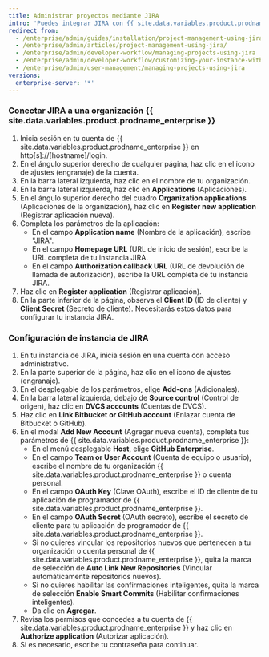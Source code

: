 ```yaml
---
title: Administrar proyectos mediante JIRA
intro: 'Puedes integrar JIRA con {{ site.data.variables.product.prodname_enterprise }} para la administración de proyectos.'
redirect_from:
  - /enterprise/admin/guides/installation/project-management-using-jira/
  - /enterprise/admin/articles/project-management-using-jira/
  - /enterprise/admin/developer-workflow/managing-projects-using-jira
  - /enterprise/admin/developer-workflow/customizing-your-instance-with-integrations
  - /enterprise/admin/user-management/managing-projects-using-jira
versions:
  enterprise-server: '*'
---
```


### Conectar JIRA a una organización {{ site.data.variables.product.prodname_enterprise }}

1. Inicia sesión en tu cuenta de {{ site.data.variables.product.prodname_enterprise }} en http[s]://[hostname]/login.
1. En el ángulo superior derecho de cualquier página, haz clic en el icono de ajustes (engranaje) de la cuenta.
1. En la barra lateral izquierda, haz clic en el nombre de tu organización.
1. En la barra lateral izquierda, haz clic en **Applications** (Aplicaciones).
1. En el ángulo superior derecho del cuadro **Organization applications** (Aplicaciones de la organización), haz clic en **Register new application** (Registrar aplicación nueva)</strong>.
1. Completa los parámetros de la aplicación:
    - En el campo **Application name** (Nombre de la aplicación), escribe "JIRA".
    - En el campo **Homepage URL** (URL de inicio de sesión), escribe la URL completa de tu instancia JIRA.
    - En el campo **Authorization callback URL** (URL de devolución de llamada de autorización), escribe la URL completa de tu instancia JIRA.
1. Haz clic en **Register application** (Registrar aplicación).
1. En la parte inferior de la página, observa el **Client ID** (ID de cliente) y **Client Secret** (Secreto de cliente). Necesitarás estos datos para configurar tu instancia JIRA.

### Configuración de instancia de JIRA

1. En tu instancia de JIRA, inicia sesión en una cuenta con acceso administrativo.
1. En la parte superior de la página, haz clic en el icono de ajustes (engranaje).
1. En el desplegable de los parámetros, elige **Add-ons** (Adicionales).
1. En la barra lateral izquierda, debajo de **Source control** (Control de origen), haz clic en **DVCS accounts** (Cuentas de DVCS).
1. Haz clic en **Link Bitbucket or GitHub account** (Enlazar cuenta de Bitbucket o GitHub).
1. En el modal **Add New Account** (Agregar nueva cuenta), completa tus parámetros de {{ site.data.variables.product.prodname_enterprise }}:
    - En el menú desplegable **Host**, elige **GitHub Enterprise**.
    - En el campo **Team or User Account** (Cuenta de equipo o usuario), escribe el nombre de tu organización {{ site.data.variables.product.prodname_enterprise }} o cuenta personal.
    - En el campo **OAuth Key** (Clave OAuth), escribe el ID de cliente de tu aplicación de programador de {{ site.data.variables.product.prodname_enterprise }}.
    - En el campo **OAuth Secret** (OAuth secreto), escribe el secreto de cliente para tu aplicación de programador de {{ site.data.variables.product.prodname_enterprise }}.
    - Si no quieres vincular los repositorios nuevos que pertenecen a tu organización o cuenta personal de {{ site.data.variables.product.prodname_enterprise }}, quita la marca de selección de **Auto Link New Repositories** (Vincular automáticamente repositorios nuevos).
    - Si no quieres habilitar las confirmaciones inteligentes, quita la marca de selección **Enable Smart Commits** (Habilitar confirmaciones inteligentes).
    - Da clic en **Agregar**.
1. Revisa los permisos que concedes a tu cuenta de {{ site.data.variables.product.prodname_enterprise }} y haz clic en **Authorize application** (Autorizar aplicación).
1. Si es necesario, escribe tu contraseña para continuar.
